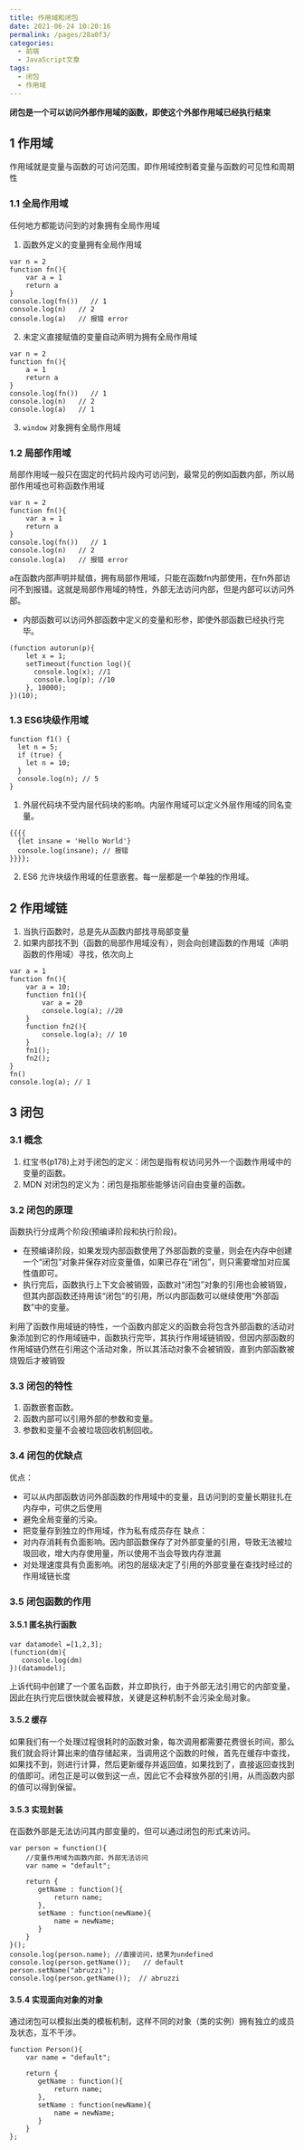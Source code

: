 ```yaml
---
title: 作用域和闭包
date: 2021-06-24 10:20:16
permalink: /pages/28a0f3/
categories:
  - 前端
  - JavaScript文章
tags:
  - 闭包
  - 作用域
---
```


**闭包是一个可以访问外部作用域的函数，即使这个外部作用域已经执行结束**

## 1 作用域

作用域就是变量与函数的可访问范围，即作用域控制着变量与函数的可见性和周期性

### 1.1 全局作用域

任何地方都能访问到的对象拥有全局作用域

1. 函数外定义的变量拥有全局作用域

```
var n = 2
function fn(){
    var a = 1
    return a
}
console.log(fn())   // 1
console.log(n)   // 2
console.log(a)   // 报错 error
```

2. 未定义直接赋值的变量自动声明为拥有全局作用域

```
var n = 2
function fn(){
    a = 1
    return a
}
console.log(fn())   // 1
console.log(n)   // 2
console.log(a)   // 1
```

3. `window` 对象拥有全局作用域

### 1.2 局部作用域

局部作用域一般只在固定的代码片段内可访问到，最常见的例如函数内部，所以局部作用域也可称函数作用域

```
var n = 2
function fn(){
    var a = 1
    return a
}
console.log(fn())   // 1
console.log(n)   // 2
console.log(a)   // 报错 error
```

a在函数内部声明并赋值，拥有局部作用域，只能在函数fn内部使用，在fn外部访问不到报错。这就是局部作用域的特性，外部无法访问内部，但是内部可以访问外部。

- 内部函数可以访问外部函数中定义的变量和形参，即使外部函数已经执行完毕。

```
(function autorun(p){
    let x = 1;
    setTimeout(function log(){
      console.log(x); //1
      console.log(p); //10
    }, 10000);
})(10);
```

### 1.3 ES6块级作用域

```
function f1() {
  let n = 5;
  if (true) {
    let n = 10;
  }
  console.log(n); // 5
}
```
1. 外层代码块不受内层代码块的影响。内层作用域可以定义外层作用域的同名变量。

```
{{{{
  {let insane = 'Hello World'}
  console.log(insane); // 报错
}}}};
```
2. ES6 允许块级作用域的任意嵌套。每一层都是一个单独的作用域。

## 2 作用域链

1. 当执行函数时，总是先从函数内部找寻局部变量
2. 如果内部找不到（函数的局部作用域没有），则会向创建函数的作用域（声明函数的作用域）寻找，依次向上

```
var a = 1
function fn(){
    var a = 10;
    function fn1(){
        var a = 20
        console.log(a); //20
    }
    function fn2(){
        console.log(a); // 10
    }
    fn1();
    fn2();
}
fn()
console.log(a); // 1
```

## 3 闭包

### 3.1 概念

1. 红宝书(p178)上对于闭包的定义：闭包是指有权访问另外一个函数作用域中的变量的函数。
2. MDN 对闭包的定义为：闭包是指那些能够访问自由变量的函数。

### 3.2 闭包的原理

函数执行分成两个阶段(预编译阶段和执行阶段)。

- 在预编译阶段，如果发现内部函数使用了外部函数的变量，则会在内存中创建一个“闭包”对象并保存对应变量值，如果已存在“闭包”，则只需要增加对应属性值即可。
- 执行完后，函数执行上下文会被销毁，函数对“闭包”对象的引用也会被销毁，但其内部函数还持用该“闭包”的引用，所以内部函数可以继续使用“外部函数”中的变量。
  
利用了函数作用域链的特性，一个函数内部定义的函数会将包含外部函数的活动对象添加到它的作用域链中，函数执行完毕，其执行作用域链销毁，但因内部函数的作用域链仍然在引用这个活动对象，所以其活动对象不会被销毁，直到内部函数被烧毁后才被销毁

### 3.3 闭包的特性

1. 函数嵌套函数。
2. 函数内部可以引用外部的参数和变量。
3. 参数和变量不会被垃圾回收机制回收。

### 3.4 闭包的优缺点

优点：
- 可以从内部函数访问外部函数的作用域中的变量，且访问到的变量长期驻扎在内存中，可供之后使用
- 避免全局变量的污染。
- 把变量存到独立的作用域，作为私有成员存在
缺点：
- 对内存消耗有负面影响。因内部函数保存了对外部变量的引用，导致无法被垃圾回收，增大内存使用量，所以使用不当会导致内存泄漏
- 对处理速度具有负面影响。闭包的层级决定了引用的外部变量在查找时经过的作用域链长度

### 3.5 闭包函数的作用

#### 3.5.1 匿名执行函数

```
var datamodel =[1,2,3];   
(function(dm){   
   console.log(dm)        
})(datamodel);
```
上诉代码中创建了一个匿名函数，并立即执行，由于外部无法引用它的内部变量，因此在执行完后很快就会被释放，关键是这种机制不会污染全局对象。

#### 3.5.2 缓存

如果我们有一个处理过程很耗时的函数对象，每次调用都需要花费很长时间，那么我们就会将计算出来的值存储起来，当调用这个函数的时候，首先在缓存中查找，如果找不到，则进行计算，然后更新缓存并返回值，如果找到了，直接返回查找到的值即可。闭包正是可以做到这一点，因此它不会释放外部的引用，从而函数内部的值可以得到保留。

#### 3.5.3 实现封装

在函数外部是无法访问其内部变量的，但可以通过闭包的形式来访问。

```
var person = function(){   
    //变量作用域为函数内部，外部无法访问   
    var name = "default";      
        
    return {   
       getName : function(){   
           return name;   
       },   
       setName : function(newName){   
           name = newName;   
       }   
    }   
}();
console.log(person.name); //直接访问，结果为undefined   
console.log(person.getName());   // default
person.setName("abruzzi");   
console.log(person.getName());  // abruzzi
```

#### 3.5.4 实现面向对象的对象

通过闭包可以模拟出类的模板机制，这样不同的对象（类的实例）拥有独立的成员及状态，互不干涉。
```
function Person(){   
    var name = "default";      
        
    return {   
       getName : function(){   
           return name;   
       },   
       setName : function(newName){   
           name = newName;   
       }   
    }   
}; 
```